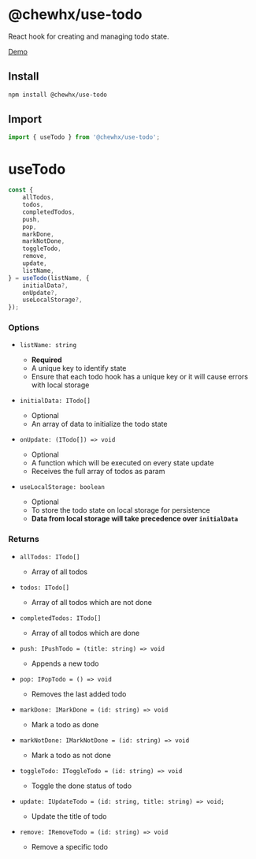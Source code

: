 # @chewhx/use-todo

React hook for creating and managing todo state.

[Demo](https://chewhx.github.io/use-todo/)

## Install

```bash
npm install @chewhx/use-todo
```

## Import

```jsx
import { useTodo } from '@chewhx/use-todo';
```

# useTodo

```jsx
const {
	allTodos,
	todos,
	completedTodos,
	push,
	pop,
	markDone,
	markNotDone,
	toggleTodo,
	remove,
	update,
	listName,
} = useTodo(listName, {
	initialData?,
	onUpdate?,
	useLocalStorage?,
});
```

### Options

- `listName: string`

  - **Required**
  - A unique key to identify state
  - Ensure that each todo hook has a unique key or it will cause errors with local storage

- `initialData: ITodo[]`

  - Optional
  - An array of data to initialize the todo state

- `onUpdate: (ITodo[]) => void`

  - Optional
  - A function which will be executed on every state update
  - Receives the full array of todos as param

- `useLocalStorage: boolean`
  - Optional
  - To store the todo state on local storage for persistence
  - **Data from local storage will take precedence over `initialData`**

### Returns

- `allTodos: ITodo[]`

  - Array of all todos

- `todos: ITodo[]`

  - Array of all todos which are not done

- `completedTodos: ITodo[]`

  - Array of all todos which are done

- `push: IPushTodo = (title: string) => void`

  - Appends a new todo

- `pop: IPopTodo = () => void`

  - Removes the last added todo

- `markDone: IMarkDone = (id: string) => void`

  - Mark a todo as done

- `markNotDone: IMarkNotDone = (id: string) => void`

  - Mark a todo as not done

- `toggleTodo: IToggleTodo = (id: string) => void`

  - Toggle the done status of todo

- `update: IUpdateTodo = (id: string, title: string) => void;`

  - Update the title of todo

- `remove: IRemoveTodo = (id: string) => void`

  - Remove a specific todo
